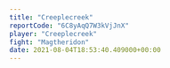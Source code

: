 ```yaml
---
title: "Creeplecreek"
reportCode: "6C8yAqQ7W3kVjJnX"
player: "Creeplecreek"
fight: "Magtheridon"
date: 2021-08-04T18:53:40.409000+00:00
---
```

